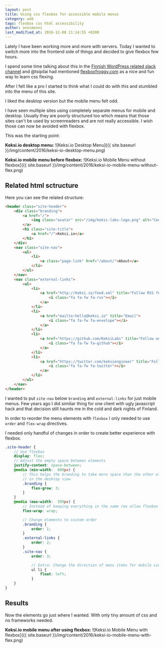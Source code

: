 ```yaml
---
layout: post
title: Using css flexbox for accessible mobile menus
category: web
tags: flexbox css html accessibility
author: onnimonni
last_modified_at: 2016-12-08 21:14:55 +0200
---
```


Lately I have been working more and more with servers. Today I wanted to switch more into the frontend side of things and decided to give flexbox few hours.

I spend some time talking about this in the [Finnish WordPress related slack channel](https://fi.wordpress.org/chat/) and @tsipilai had mentioned [flexboxfroggy.com](flexboxfroggy.com) as a nice and fun way to learn css flexing.

After I felt like a pro I started to think what I could do with this and stumbled into the menu of this site.

I liked the desktop version but the mobile menu felt odd.

I have seen multiple sites using completely separate menus for mobile and desktop. Usually they are poorly structured too which means that those sites can't be used by screenreaders and are not really accessible. I wish those can now be avoided with flexbox.

This was the starting point:

**Keksi.io desktop menu:**
![Keksi.io Desktop Menu]({{ site.baseurl }}/img/content/2016/keksi-io-desktop-menu.png)

**Keksi.io mobile menu before flexbox:**
![Keksi.io Mobile Menu without flexbox]({{ site.baseurl }}/img/content/2016/keksi-io-mobile-menu-without-flex.png)

## Related html sctructure

Here you can see the related structure:

```html
<header class="site-header">
    <div class="branding">
        <a href="/">
            <img class="avatar" src="/img/keksi-labs-logo.png" alt="Cookie Logo">
        </a>
        <h1 class="site-title">
            <a href="/">Keksi.io</a>
        </h1>
    </div>
    <nav class="site-nav">
        <ul>
            <li>
                <a class="page-link" href="/about/">About</a>
            </li>
        </ul>
    </nav>
    <nav class="external-links">
        <ul>
            <li>
                <a href="http://keksi.io/feed.xml" title="Follow RSS feed">
                    <i class="fa fa-fw fa-rss"></i>
                </a>
            </li>
            <li>
                <a href="mailto:hello@keksi.io" title="Email">
                    <i class="fa fa-fw fa-envelope"></i>
                </a>
            </li>
            <li>
                <a href="https://github.com/KeksiLabs" title="Follow on GitHub">
                    <i class="fa fa-fw fa-github"></i>
                </a>
            </li>
            <li>
                <a href="https://twitter.com/keksiengineer" title="Follow on Twitter">
                    <i class="fa fa-fw fa-twitter"></i>
                </a>
            </li>
        </ul>
    </nav>
</header>
```

I wanted to put `site-nav` below `branding` and `external-links` for just mobile menus. Few years ago I did similiar thing for one client with ugly javascript hack and that decision still haunts me in the cold and dark nights of Finland.

In order to reorder the menu elements with `flexbox` I only needed to use `order` and `flex-wrap` directives.

I needed only handful of changes in order to create better experience with flexbox.

```scss
.site-header {
    // Use flexbox
    display: flex;
    // Adjust the empty space between elements
    justify-content: space-between;
    @media (min-width:  600px) {
        // This helps the branding to take more space than the other elements
        // in the desktop view
        .branding {
            flex-grow: 3;
        }
    }
    @media (max-width:  599px) {
        // Instead of keeping everything in the same row allow flexbox to split them
        flex-wrap: wrap;

        // Change elements to custom order
        .branding {
            order: 1;
        }
        .external-links {
            order: 2;
        }
        .site-nav {
            order: 3;

            // Extra: Change the direction of menu items for mobile view
            ul li {
                float: left;
            }
    }
}
```

## Results

Now the elements go just where I wanted. With only tiny amount of css and no frameworks needed.

**Keksi.io mobile menu after using flexbox:**
![Keksi.io Mobile Menu with flexbox]({{ site.baseurl }}/img/content/2016/keksi-io-mobile-menu-with-flex.png)
